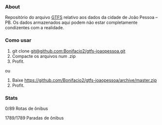 ### About ###

Repositório do arquivo [GTFS](https://developers.google.com/transit/gtfs/reference) relativo aos dados da cidade de João Pessoa – PB. Os dados armazenados aqui podem não estar completamente condizentes  com a realidade.

### Como usar ###

1. git clone [git@github.com:Bonifacio2/gtfs-joaopessoa.git]()
2. Compacte os arquivos num .zip
3. Profit.

ou

1. Baixe https://github.com/Bonifacio2/gtfs-joaopessoa/archive/master.zip
2. Profit.

### Stats ###

0/89 Rotas de ônibus

1789/1789 Paradas de ônibus
